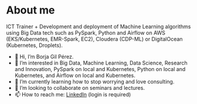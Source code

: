 # About me

ICT Trainer + Development and deployment of Machine Learning algorithms using Big Data tech such as PySpark, Python and Airflow on AWS (EKS/Kubernetes, EMR-Spark, EC2), Cloudera (CDP-ML) or DigitalOcean (Kubernetes, Droplets).

- 👋 Hi, I’m Borja Gil Pérez.
- 👀 I’m interested in Big Data, Machine Learning, Data Science, Research and Innovation, PySpark on local and Kubernetes, Python on local and Kubernetes, and Airflow on local and Kubernetes.
- 🌱 I’m currently learning how to stop worrying and love consulting.
- 💞️ I’m looking to collaborate on seminars and lectures.
- 📫 How to reach me: [LinkedIn](https://www.linkedin.com/in/borjagilperez) (login is required)
